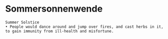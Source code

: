 # Sommersonnenwende
	Summer Solstice
	• People would dance around and jump over fires, and cast herbs in it, to gain immunity from ill-health and misfortune.
